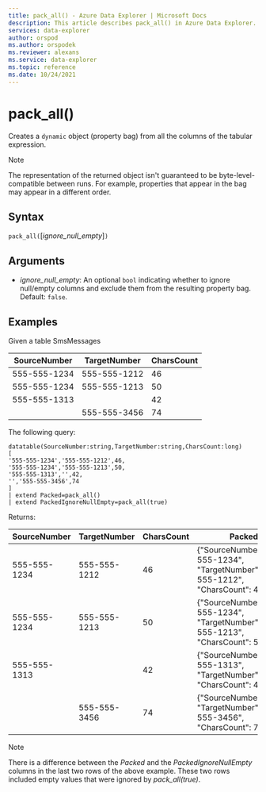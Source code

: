```yaml
---
title: pack_all() - Azure Data Explorer | Microsoft Docs
description: This article describes pack_all() in Azure Data Explorer.
services: data-explorer
author: orspod
ms.author: orspodek
ms.reviewer: alexans
ms.service: data-explorer
ms.topic: reference
ms.date: 10/24/2021
---
```

# pack_all()

Creates a `dynamic` object (property bag) from all the columns of the tabular expression.

> [!NOTE]
> The representation of the returned object isn't guaranteed to be byte-level-compatible between runs. For example, properties that appear in the bag may appear in a different order.

## Syntax

`pack_all(`[*ignore_null_empty*]`)`

## Arguments

* *ignore_null_empty*: An optional `bool` indicating whether to ignore null/empty columns and exclude them from the resulting property bag. Default: `false`.

## Examples

Given a table SmsMessages 

|SourceNumber |TargetNumber| CharsCount
|---|---|---
|555-555-1234 |555-555-1212 | 46 
|555-555-1234 |555-555-1213 | 50 
|555-555-1313 | | 42 
| |555-555-3456 | 74 

The following query:

<!-- csl: https://help.kusto.windows.net/Samples -->
```kusto
datatable(SourceNumber:string,TargetNumber:string,CharsCount:long)
[
'555-555-1234','555-555-1212',46,
'555-555-1234','555-555-1213',50,
'555-555-1313','',42, 
'','555-555-3456',74 
]
| extend Packed=pack_all()
| extend PackedIgnoreNullEmpty=pack_all(true)
```

Returns:

|SourceNumber |TargetNumber | CharsCount | Packed |PackedIgnoreNullEmpty
|---|---|---|---|---
|555-555-1234 |555-555-1212 | 46 |{"SourceNumber":"555-555-1234", "TargetNumber":"555-555-1212", "CharsCount": 46} | {"SourceNumber":"555-555-1234", "TargetNumber":"555-555-1212", "CharsCount": 46}
|555-555-1234 |555-555-1213 | 50 |{"SourceNumber":"555-555-1234", "TargetNumber":"555-555-1213", "CharsCount": 50} | {"SourceNumber":"555-555-1234", "TargetNumber":"555-555-1213", "CharsCount": 50}
|555-555-1313 | | 42 | {"SourceNumber":"555-555-1313", "TargetNumber":"", "CharsCount": 42} | {"SourceNumber":"555-555-1313", "CharsCount": 42}
| |555-555-3456 | 74 | {"SourceNumber":"", "TargetNumber":"555-555-3456", "CharsCount": 74} | {"TargetNumber":"555-555-3456", "CharsCount": 74}

> [!NOTE]
> There is a difference between the *Packed* and the *PackedIgnoreNullEmpty* columns in the last two rows of the above example. These two rows included empty values that were ignored by *pack_all(true)*.   